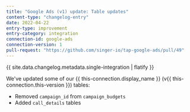 ```yaml
---
title: "Google Ads (v1) update: Table updates"
content-type: "changelog-entry"
date: 2022-04-22
entry-type: improvement
entry-category: integration
connection-id: google-ads
connection-version: 1
pull-request: "https://github.com/singer-io/tap-google-ads/pull/49"
---
```

{{ site.data.changelog.metadata.single-integration | flatify }}

We've updated some of our {{ this-connection.display_name }} (v{{ this-connection.this-version }}) tables:

- Removed `campaign_id` from `campaign_budgets`
- Added `call_details` tables